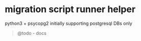 # migration script runner helper

python3 + psycopg2
initially supporting postgresql DBs only

> @todo - docs